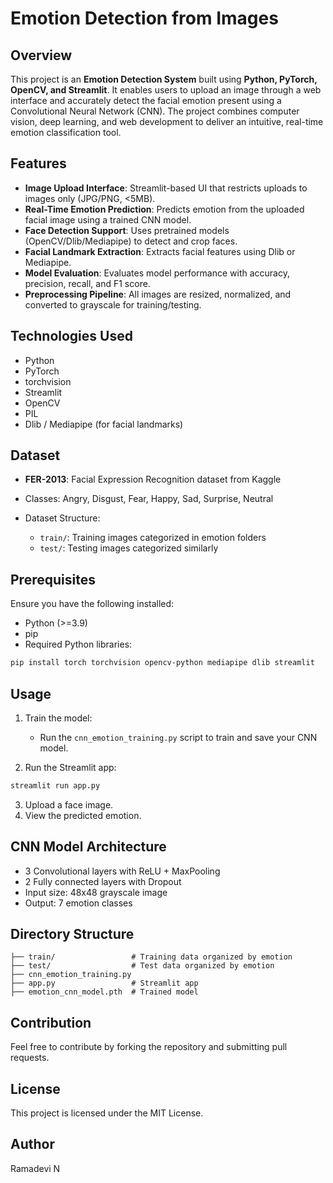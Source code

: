 # Emotion Detection from Images

## Overview

This project is an **Emotion Detection System** built using **Python, PyTorch, OpenCV, and Streamlit**. It enables users to upload an image through a web interface and accurately detect the facial emotion present using a Convolutional Neural Network (CNN). The project combines computer vision, deep learning, and web development to deliver an intuitive, real-time emotion classification tool.

## Features

* **Image Upload Interface**: Streamlit-based UI that restricts uploads to images only (JPG/PNG, <5MB).
* **Real-Time Emotion Prediction**: Predicts emotion from the uploaded facial image using a trained CNN model.
* **Face Detection Support**: Uses pretrained models (OpenCV/Dlib/Mediapipe) to detect and crop faces.
* **Facial Landmark Extraction**: Extracts facial features using Dlib or Mediapipe.
* **Model Evaluation**: Evaluates model performance with accuracy, precision, recall, and F1 score.
* **Preprocessing Pipeline**: All images are resized, normalized, and converted to grayscale for training/testing.

## Technologies Used

* Python
* PyTorch
* torchvision
* Streamlit
* OpenCV
* PIL
* Dlib / Mediapipe (for facial landmarks)

## Dataset

* **FER-2013**: Facial Expression Recognition dataset from Kaggle
* Classes: Angry, Disgust, Fear, Happy, Sad, Surprise, Neutral
* Dataset Structure:

  * `train/`: Training images categorized in emotion folders
  * `test/`: Testing images categorized similarly

## Prerequisites

Ensure you have the following installed:

* Python (>=3.9)
* pip
* Required Python libraries:

```bash
pip install torch torchvision opencv-python mediapipe dlib streamlit
```

## Usage

1. Train the model:

   * Run the `cnn_emotion_training.py` script to train and save your CNN model.
2. Run the Streamlit app:

```bash
streamlit run app.py
```

3. Upload a face image.
4. View the predicted emotion.

## CNN Model Architecture

* 3 Convolutional layers with ReLU + MaxPooling
* 2 Fully connected layers with Dropout
* Input size: 48x48 grayscale image
* Output: 7 emotion classes

## Directory Structure

```
├── train/                 # Training data organized by emotion
├── test/                  # Test data organized by emotion
├── cnn_emotion_training.py
├── app.py                 # Streamlit app
├── emotion_cnn_model.pth  # Trained model
```

## Contribution

Feel free to contribute by forking the repository and submitting pull requests.

## License

This project is licensed under the MIT License.

## Author

Ramadevi N
